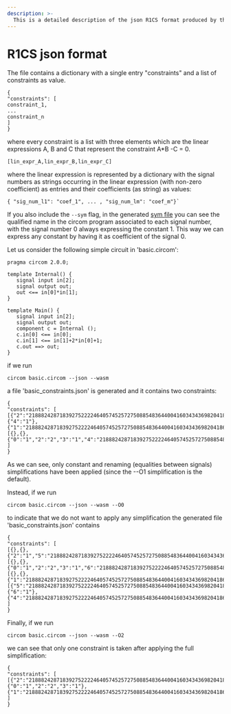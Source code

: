 ```yaml
---
description: >-
  This is a detailed description of the json R1CS format produced by the circom compiler when the flag --json is activated.
---
```

# R1CS json format

The file contains a dictionary with a single entry "constraints" and a list of constraints as value.
```
{
"constraints": [
constraint_1,
...
constraint_n
]
}
```
where every constraint is a list with three elements which are the linear expressions A, B and C that represent the constraint A*B -C = 0.
```
[lin_expr_A,lin_expr_B,lin_expr_C]
```
where the linear expression is represented by a dictionary with the signal numbers as strings occurring in the linear expression (with non-zero coefficient) as entries and their coefficients (as string) as values:
```
{ "sig_num_l1": "coef_1", ... , "sig_num_lm": "coef_m"}`
```

If you also include the ```--sym``` flag, in the generated [sym file](sym.md) you can see the qualified name in the circom program associated to each signal number, with the signal number 0 always expressing the constant 1. This way we can express any constant by having it as coefficient of the signal 0.

Let us consider the following simple circuit in 'basic.circom':

```text
pragma circom 2.0.0;

template Internal() {
   signal input in[2];
   signal output out;
   out <== in[0]*in[1];
}

template Main() {
   signal input in[2];
   signal output out;
   component c = Internal ();
   c.in[0] <== in[0];
   c.in[1] <== in[1]+2*in[0]+1;
   c.out ==> out;
}
```
if we run

```text
circom basic.circom --json --wasm 
```
a file 'basic_constraints.json' is generated and it contains two constraints:

```text
{
"constraints": [
[{"2":"21888242871839275222246405745257275088548364400416034343698204186575808495616"},{"4":"1"},{"1":"21888242871839275222246405745257275088548364400416034343698204186575808495616"}],
[{},{},{"0":"1","2":"2","3":"1","4":"21888242871839275222246405745257275088548364400416034343698204186575808495616"}]
]
}
```

 As we can see, only constant and renaming (equalities between signals) simplifications have been applied
(since the --O1 simplification is the default).

Instead, if we run

```text
circom basic.circom --json --wasm --O0
```

to indicate that we do not want to apply any simplification the generated file 'basic_constraints.json' contains

```text
{
"constraints": [
[{},{},{"2":"1","5":"21888242871839275222246405745257275088548364400416034343698204186575808495616"}],
[{},{},{"0":"1","2":"2","3":"1","6":"21888242871839275222246405745257275088548364400416034343698204186575808495616"}],
[{},{},{"1":"21888242871839275222246405745257275088548364400416034343698204186575808495616","4":"1"}],
[{"5":"21888242871839275222246405745257275088548364400416034343698204186575808495616"},{"6":"1"},{"4":"21888242871839275222246405745257275088548364400416034343698204186575808495616"}]
]
}
```
Finally, if we run 

```text
circom basic.circom --json --wasm --O2
```

we can see that only one constraint is taken after applying the full simplification:

```text
{
"constraints": [
[{"2":"21888242871839275222246405745257275088548364400416034343698204186575808495616"},{"0":"1","2":"2","3":"1"},{"1":"21888242871839275222246405745257275088548364400416034343698204186575808495616"}]
]
}
```
